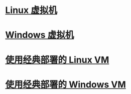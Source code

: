 # [Linux 虚拟机](virtual-machines-linux-azure-overview.md?toc=%2fazure%2fvirtual-machines%2flinux%2ftoc.json)
# [Windows 虚拟机](virtual-machines-Windows-about.md?toc=%2fazure%2fvirtual-machines%2fwindows%2ftoc.json)
# [使用经典部署的 Linux VM](virtual-machines-linux-azure-overview.md?toc=%2fazure%2fvirtual-machines%2flinux%2fclassic%2ftoc.json)
# [使用经典部署的 Windows VM](virtual-machines-windows-about.md?toc=%2fazure%2fvirtual-machines%2fwindows%2fclassic%2ftoc.json)

<!---HONumber=Mooncake_0213_2017-->